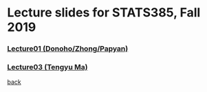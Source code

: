 
# Lecture slides for STATS385, Fall 2019

### [Lecture01 (Donoho/Zhong/Papyan)](./assets/lectures/Lecture_1_Donoho_Zhong_Papyan.pdf)
### [Lecture03 (Tengyu Ma)](./assets/lectures/Lecture_3_Tengyu_Ma.pptx)

[back](./)
